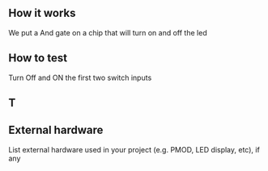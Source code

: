 <!---

This file is used to generate your project datasheet. Please fill in the information below and delete any unused
sections.

You can also include images in this folder and reference them in the markdown. Each image must be less than
512 kb in size, and the combined size of all images must be less than 1 MB.
-->

## How it works


 We put a  And gate on a chip that will turn on and off the led
## How to test
Turn Off and ON the first two switch inputs
## T
## External hardware

List external hardware used in your project (e.g. PMOD, LED display, etc), if any
